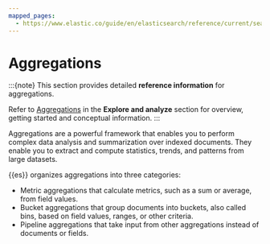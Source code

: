 ```yaml
---
mapped_pages:
  - https://www.elastic.co/guide/en/elasticsearch/reference/current/search-aggregations.html
---
```


# Aggregations

:::{note}
This section provides detailed **reference information** for aggregations.

Refer to [Aggregations](docs-content://explore-analyze/query-filter/aggregations.md) in the **Explore and analyze** section for overview, getting started and conceptual information.
:::

Aggregations are a powerful framework that enables you to perform complex data analysis and summarization over indexed documents. They enable you to extract and compute statistics, trends, and patterns from large datasets.

{{es}} organizes aggregations into three categories:

* Metric aggregations that calculate metrics, such as a sum or average, from field values.
* Bucket aggregations that group documents into buckets, also called bins, based on field values, ranges, or other criteria.
* Pipeline aggregations that take input from other aggregations instead of documents or fields.